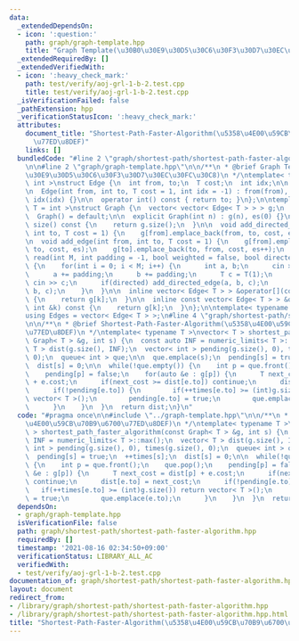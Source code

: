 ```yaml
---
data:
  _extendedDependsOn:
  - icon: ':question:'
    path: graph/graph-template.hpp
    title: "Graph Template(\u30B0\u30E9\u30D5\u30C6\u30F3\u30D7\u30EC\u30FC\u30C8)"
  _extendedRequiredBy: []
  _extendedVerifiedWith:
  - icon: ':heavy_check_mark:'
    path: test/verify/aoj-grl-1-b-2.test.cpp
    title: test/verify/aoj-grl-1-b-2.test.cpp
  _isVerificationFailed: false
  _pathExtension: hpp
  _verificationStatusIcon: ':heavy_check_mark:'
  attributes:
    document_title: "Shortest-Path-Faster-Algorithm(\u5358\u4E00\u59CB\u70B9\u6700\
      \u77ED\u8DEF)"
    links: []
  bundledCode: "#line 2 \"graph/shortest-path/shortest-path-faster-algorithm.hpp\"\
    \n\n#line 2 \"graph/graph-template.hpp\"\n\n/**\n * @brief Graph Template(\u30B0\
    \u30E9\u30D5\u30C6\u30F3\u30D7\u30EC\u30FC\u30C8)\n */\ntemplate< typename T =\
    \ int >\nstruct Edge {\n  int from, to;\n  T cost;\n  int idx;\n\n  Edge() = default;\n\
    \n  Edge(int from, int to, T cost = 1, int idx = -1) : from(from), to(to), cost(cost),\
    \ idx(idx) {}\n\n  operator int() const { return to; }\n};\n\ntemplate< typename\
    \ T = int >\nstruct Graph {\n  vector< vector< Edge< T > > > g;\n  int es;\n\n\
    \  Graph() = default;\n\n  explicit Graph(int n) : g(n), es(0) {}\n\n  size_t\
    \ size() const {\n    return g.size();\n  }\n\n  void add_directed_edge(int from,\
    \ int to, T cost = 1) {\n    g[from].emplace_back(from, to, cost, es++);\n  }\n\
    \n  void add_edge(int from, int to, T cost = 1) {\n    g[from].emplace_back(from,\
    \ to, cost, es);\n    g[to].emplace_back(to, from, cost, es++);\n  }\n\n  void\
    \ read(int M, int padding = -1, bool weighted = false, bool directed = false)\
    \ {\n    for(int i = 0; i < M; i++) {\n      int a, b;\n      cin >> a >> b;\n\
    \      a += padding;\n      b += padding;\n      T c = T(1);\n      if(weighted)\
    \ cin >> c;\n      if(directed) add_directed_edge(a, b, c);\n      else add_edge(a,\
    \ b, c);\n    }\n  }\n\n  inline vector< Edge< T > > &operator[](const int &k)\
    \ {\n    return g[k];\n  }\n\n  inline const vector< Edge< T > > &operator[](const\
    \ int &k) const {\n    return g[k];\n  }\n};\n\ntemplate< typename T = int >\n\
    using Edges = vector< Edge< T > >;\n#line 4 \"graph/shortest-path/shortest-path-faster-algorithm.hpp\"\
    \n\n/**\n * @brief Shortest-Path-Faster-Algorithm(\u5358\u4E00\u59CB\u70B9\u6700\
    \u77ED\u8DEF)\n */\ntemplate< typename T >\nvector< T > shortest_path_faster_algorithm(const\
    \ Graph< T > &g, int s) {\n  const auto INF = numeric_limits< T >::max();\n  vector<\
    \ T > dist(g.size(), INF);\n  vector< int > pending(g.size(), 0), times(g.size(),\
    \ 0);\n  queue< int > que;\n\n  que.emplace(s);\n  pending[s] = true;\n  ++times[s];\n\
    \  dist[s] = 0;\n\n  while(!que.empty()) {\n    int p = que.front();\n    que.pop();\n\
    \    pending[p] = false;\n    for(auto &e : g[p]) {\n      T next_cost = dist[p]\
    \ + e.cost;\n      if(next_cost >= dist[e.to]) continue;\n      dist[e.to] = next_cost;\n\
    \      if(!pending[e.to]) {\n        if(++times[e.to] >= (int)g.size()) return\
    \ vector< T >();\n        pending[e.to] = true;\n        que.emplace(e.to);\n\
    \      }\n    }\n  }\n  return dist;\n}\n"
  code: "#pragma once\n\n#include \"../graph-template.hpp\"\n\n/**\n * @brief Shortest-Path-Faster-Algorithm(\u5358\
    \u4E00\u59CB\u70B9\u6700\u77ED\u8DEF)\n */\ntemplate< typename T >\nvector< T\
    \ > shortest_path_faster_algorithm(const Graph< T > &g, int s) {\n  const auto\
    \ INF = numeric_limits< T >::max();\n  vector< T > dist(g.size(), INF);\n  vector<\
    \ int > pending(g.size(), 0), times(g.size(), 0);\n  queue< int > que;\n\n  que.emplace(s);\n\
    \  pending[s] = true;\n  ++times[s];\n  dist[s] = 0;\n\n  while(!que.empty())\
    \ {\n    int p = que.front();\n    que.pop();\n    pending[p] = false;\n    for(auto\
    \ &e : g[p]) {\n      T next_cost = dist[p] + e.cost;\n      if(next_cost >= dist[e.to])\
    \ continue;\n      dist[e.to] = next_cost;\n      if(!pending[e.to]) {\n     \
    \   if(++times[e.to] >= (int)g.size()) return vector< T >();\n        pending[e.to]\
    \ = true;\n        que.emplace(e.to);\n      }\n    }\n  }\n  return dist;\n}\n"
  dependsOn:
  - graph/graph-template.hpp
  isVerificationFile: false
  path: graph/shortest-path/shortest-path-faster-algorithm.hpp
  requiredBy: []
  timestamp: '2021-08-16 02:34:50+09:00'
  verificationStatus: LIBRARY_ALL_AC
  verifiedWith:
  - test/verify/aoj-grl-1-b-2.test.cpp
documentation_of: graph/shortest-path/shortest-path-faster-algorithm.hpp
layout: document
redirect_from:
- /library/graph/shortest-path/shortest-path-faster-algorithm.hpp
- /library/graph/shortest-path/shortest-path-faster-algorithm.hpp.html
title: "Shortest-Path-Faster-Algorithm(\u5358\u4E00\u59CB\u70B9\u6700\u77ED\u8DEF)"
---
```

